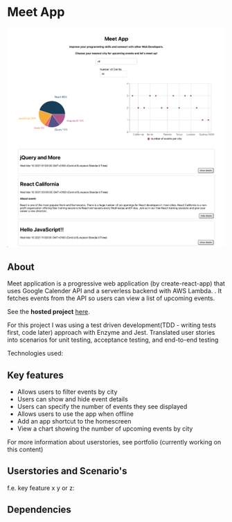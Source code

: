 # Meet App

![Meet App](src/img/meet.png)

## About

Meet application is a progressive web application (by create-react-app) that uses Google Calender API and a serverless backend with AWS Lambda. . It fetches events from the API so users can view a list of upcoming events. 

See the **hosted project** [here](https://joolanda.github.io/meet/). <br />

For this project I was using a test driven development(TDD - writing tests first, code later) approach with Enzyme and Jest.
Translated user stories into scenarios for unit testing, acceptance testing, and end-to-end testing

Technologies used: 

## Key features

- Allows users to filter events by city
- Users can show and hide event details
- Users can specify the number of events they see displayed
- Allows users to use the app when offline
- Add an app shortcut to the homescreen
- View a chart showing the number of upcoming events by city


For more information about userstories, see portfolio (currently working on this content)
## Userstories and Scenario's 
f.e. key feature x y or z:

## Dependencies
